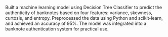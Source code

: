 Built a machine learning model using Decision Tree Classifier to predict the authenticity of
banknotes based on four features: variance, skewness, curtosis, and entropy. Preprocessed
the data using Python and scikit-learn, and achieved an accuracy of 95%. The model was
integrated into a banknote authentication system for practical use.
